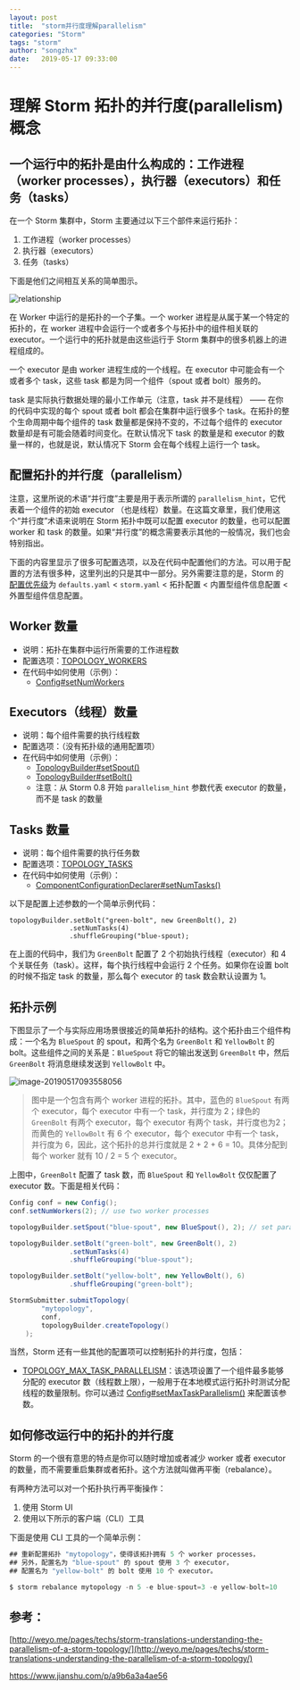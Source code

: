 ```yaml
---
layout: post
title:  "storm并行度理解parallelism"
categories: "Storm"
tags: "storm"
author: "songzhx"
date:   2019-05-17 09:33:00
---
```


# 理解 Storm 拓扑的并行度(parallelism)概念

## 一个运行中的拓扑是由什么构成的：工作进程（worker processes），执行器（executors）和任务（tasks）

在一个 Storm 集群中，Storm 主要通过以下三个部件来运行拓扑：

1. 工作进程（worker processes）
2. 执行器（executors）
3. 任务（tasks）

下面是他们之间相互关系的简单图示。

![relationship](https://tva1.sinaimg.cn/large/006y8mN6gy1g6fd0s54qoj309209uq3g.jpg)

在 Worker 中运行的是拓扑的一个子集。一个 worker 进程是从属于某一个特定的拓扑的，在 worker 进程中会运行一个或者多个与拓扑中的组件相关联的 executor。一个运行中的拓扑就是由这些运行于 Storm 集群中的很多机器上的进程组成的。

一个 executor 是由 worker 进程生成的一个线程。在 executor 中可能会有一个或者多个 task，这些 task 都是为同一个组件（spout 或者 bolt）服务的。

task 是实际执行数据处理的最小工作单元（注意，task 并不是线程） —— 在你的代码中实现的每个 spout 或者 bolt 都会在集群中运行很多个 task。在拓扑的整个生命周期中每个组件的 task 数量都是保持不变的，不过每个组件的 executor 数量却是有可能会随着时间变化。在默认情况下 task 的数量是和 executor 的数量一样的，也就是说，默认情况下 Storm 会在每个线程上运行一个 task。

## 配置拓扑的并行度（parallelism）

注意，这里所说的术语“并行度”主要是用于表示所谓的 `parallelism_hint`，它代表着一个组件的初始 executor （也是线程）数量。在这篇文章里，我们使用这个“并行度”术语来说明在 Storm 拓扑中既可以配置 executor 的数量，也可以配置 worker 和 task 的数量。如果“并行度”的概念需要表示其他的一般情况，我们也会特别指出。

下面的内容里显示了很多可配置选项，以及在代码中配置他们的方法。可以用于配置的方法有很多种，这里列出的只是其中一部分。另外需要注意的是，Storm 的[配置优先级](https://github.com/weyo/Storm-Documents/blob/master/Manual/zh/Configuration.md)为 `defaults.yaml` < `storm.yaml` < 拓扑配置 < 内置型组件信息配置 < 外置型组件信息配置。

## Worker 数量

- 说明：拓扑在集群中运行所需要的工作进程数
- 配置选项：[TOPOLOGY_WORKERS](http://storm.apache.org/javadoc/apidocs/backtype/storm/Config.html#TOPOLOGY_WORKERS)
- 在代码中如何使用（示例）：
  - [Config#setNumWorkers](http://storm.apache.org/javadoc/apidocs/backtype/storm/Config.html)

## Executors（线程）数量

- 说明：每个组件需要的执行线程数
- 配置选项：（没有拓扑级的通用配置项）
- 在代码中如何使用（示例）：
  - [TopologyBuilder#setSpout()](http://storm.apache.org/javadoc/apidocs/backtype/storm/topology/TopologyBuilder.html)
  - [TopologyBuilder#setBolt()](http://storm.apache.org/javadoc/apidocs/backtype/storm/topology/TopologyBuilder.html)
  - 注意：从 Storm 0.8 开始 `parallelism_hint` 参数代表 executor 的数量，而不是 task 的数量

## Tasks 数量

- 说明：每个组件需要的执行任务数
- 配置选项：[TOPOLOGY_TASKS](http://storm.apache.org/javadoc/apidocs/backtype/storm/Config.html#TOPOLOGY_TASKS)
- 在代码中如何使用（示例）：
  - [ComponentConfigurationDeclarer#setNumTasks()](http://storm.apache.org/javadoc/apidocs/backtype/storm/topology/ComponentConfigurationDeclarer.html)

以下是配置上述参数的一个简单示例代码：

```
topologyBuilder.setBolt("green-bolt", new GreenBolt(), 2)
               .setNumTasks(4)
               .shuffleGrouping("blue-spout);
```

在上面的代码中，我们为 `GreenBolt` 配置了 2 个初始执行线程（executor）和 4 个关联任务（task）。这样，每个执行线程中会运行 2 个任务。如果你在设置 bolt 的时候不指定 task 的数量，那么每个 executor 的 task 数会默认设置为 1。

## 拓扑示例

下图显示了一个与实际应用场景很接近的简单拓扑的结构。这个拓扑由三个组件构成：一个名为 `BlueSpout` 的 spout，和两个名为 `GreenBolt` 和 `YellowBolt` 的 bolt。这些组件之间的关系是：`BlueSpout` 将它的输出发送到 `GreenBolt` 中，然后 `GreenBolt` 将消息继续发送到 `YellowBolt` 中。

![image-20190517093558056](https://tva1.sinaimg.cn/large/006y8mN6gy1g6fd0sihenj317f0u0q63.jpg)

> 图中是一个包含有两个 worker 进程的拓扑。其中，蓝色的 `BlueSpout` 有两个 executor，每个 executor 中有一个 task，并行度为 2；绿色的 `GreenBolt` 有两个 executor，每个 executor 有两个 task，并行度也为2；而黄色的 `YellowBolt` 有 6 个 executor，每个 executor 中有一个 task，并行度为 6，因此，这个拓扑的总并行度就是 2 + 2 + 6 = 10。具体分配到每个 worker 就有 10 / 2 = 5 个 executor。

上图中，`GreenBolt` 配置了 task 数，而 `BlueSpout` 和 `YellowBolt` 仅仅配置了 executor 数。下面是相关代码：

```java
Config conf = new Config();
conf.setNumWorkers(2); // use two worker processes

topologyBuilder.setSpout("blue-spout", new BlueSpout(), 2); // set parallelism hint to 2

topologyBuilder.setBolt("green-bolt", new GreenBolt(), 2)
               .setNumTasks(4)
               .shuffleGrouping("blue-spout");

topologyBuilder.setBolt("yellow-bolt", new YellowBolt(), 6)
               .shuffleGrouping("green-bolt");

StormSubmitter.submitTopology(
        "mytopology",
        conf,
        topologyBuilder.createTopology()
    );
```

当然，Storm 还有一些其他的配置项可以控制拓扑的并行度，包括：

- [TOPOLOGY_MAX_TASK_PARALLELISM](http://storm.apache.org/javadoc/apidocs/backtype/storm/Config.html#TOPOLOGY_MAX_TASK_PARALLELISM)：该选项设置了一个组件最多能够分配的 executor 数（线程数上限），一般用于在本地模式运行拓扑时测试分配线程的数量限制。你可以通过 [Config#setMaxTaskParallelism()](http://storm.apache.org/javadoc/apidocs/backtype/storm/Config.html#setMaxTaskParallelism(int)) 来配置该参数。

## 如何修改运行中的拓扑的并行度

Storm 的一个很有意思的特点是你可以随时增加或者减少 worker 或者 executor 的数量，而不需要重启集群或者拓扑。这个方法就叫做再平衡（rebalance）。

有两种方法可以对一个拓扑执行再平衡操作：

1. 使用 Storm UI
2. 使用以下所示的客户端（CLI）工具

下面是使用 CLI 工具的一个简单示例：

```java
## 重新配置拓扑 "mytopology"，使得该拓扑拥有 5 个 worker processes，
## 另外，配置名为 "blue-spout" 的 spout 使用 3 个 executor，
## 配置名为 "yellow-bolt" 的 bolt 使用 10 个 executor。

$ storm rebalance mytopology -n 5 -e blue-spout=3 -e yellow-bolt=10
```



## 参考：

[http://weyo.me/pages/techs/storm-translations-understanding-the-parallelism-of-a-storm-topology/](http://weyo.me/pages/techs/storm-translations-understanding-the-parallelism-of-a-storm-topology/)

https://www.jianshu.com/p/a9b6a3a4ae56